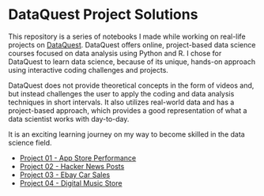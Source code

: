 # DataQuest Project Solutions

This repository is a series of notebooks I made while working on real-life projects on [DataQuest](https://www.dataquest.io/blog/data-science-bootcamp/). DataQuest offers online, project-based data science courses focused on data analysis using Python and R. I chose for DataQuest to learn data science, because of its unique, hands-on approach using interactive coding challenges and projects. 

DataQuest does not provide theoretical concepts in the form of videos and, but instead challenges the user to apply the coding and data analysis techniques in short intervals. It also utilizes real-world data and has a project-based approach, which provides a good representation of what a data scientist works with day-to-day.

It is an exciting learning journey on my way to become skilled in the data science field.

* [Project 01 - App Store Performance](https://github.com/Rossel/DataQuest_Projects/tree/master/Project_01_-_App_Store_Performance)
* [Project 02 - Hacker News Posts](https://github.com/Rossel/DataQuest_Projects/tree/master/Project_02_-_Hacker_News_Posts)
* [Project 03 - Ebay Car Sales](https://github.com/Rossel/DataQuest_Projects/tree/master/Project_03_-_Ebay_Car_Sales)
* [Project 04 - Digital Music Store](https://github.com/Rossel/Digital_Music_Store)
